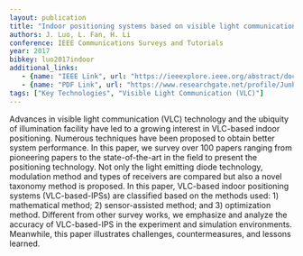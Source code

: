 ```yaml
---
layout: publication
title: "Indoor positioning systems based on visible light communication: State of the art"
authors: J. Luo, L. Fan, H. Li
conference: IEEE Communications Surveys and Tutorials
year: 2017
bibkey: luo2017indoor
additional_links:
   - {name: "IEEE Link", url: "https://ieeexplore.ieee.org/abstract/document/8015106/"}
   - {name: "PDF Link", url: "https://www.researchgate.net/profile/Junhai_Luo/publication/319258577_Indoor_Positioning_Systems_Based_on_Visible_Light_Communication_State_of_the_Art/links/59a8c27aaca27202ed5f567a/Indoor-Positioning-Systems-Based-on-Visible-Light-Communication-State-of-the-Art.pdf"}
tags: ["Key Technologies", "Visible Light Communication (VLC)"]
---
```

Advances in visible light communication (VLC) technology and the ubiquity of illumination facility have led to a growing interest in VLC-based indoor positioning. Numerous techniques have been proposed to obtain better system performance. In this paper, we survey over 100 papers ranging from pioneering papers to the state-of-the-art in the field to present the positioning technology. Not only the light emitting diode technology, modulation method and types of receivers are compared but also a novel taxonomy method is proposed. In this paper, VLC-based indoor positioning systems (VLC-based-IPSs) are classified based on the methods used: 1) mathematical method; 2) sensor-assisted method; and 3) optimization method. Different from other survey works, we emphasize and analyze the accuracy of VLC-based-IPS in the experiment and simulation environments. Meanwhile, this paper illustrates challenges, countermeasures, and lessons learned.